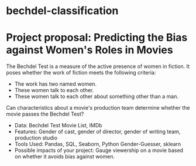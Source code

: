 # bechdel-classification
# Project proposal: Predicting the Bias against Women's Roles in Movies
The Bechdel Test is a measure of the active presence of women in fiction. It poses whether the work of fiction meets the following criteria:
* The work has two named women.
* These women talk to each other.
* These women talk to each other about something other than a man.

Can characteristics about a movie's production team determine whether the movie passes the Bechdel Test?
* Data: Bechdel Test Movie List, IMDb
* Features: Gender of cast, gender of director, gender of writing team, production studio
* Tools Used: Pandas, SQL, Seaborn, Python Gender-Guesser, sklearn
* Possible impacts of your project: Gauge viewership on a movie based on whether it avoids bias against women.
